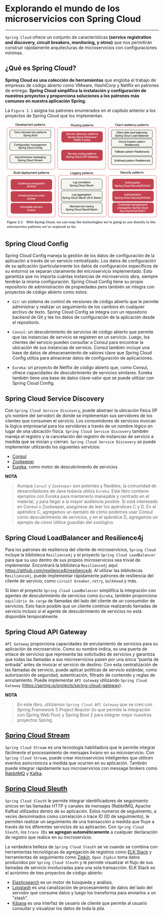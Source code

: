 # Explorando el mundo de los microservicios con Spring Cloud

---

`Spring Cloud` ofrece un conjunto de características **(service registration and discovery, circuit breakers,
monitoring, y otros)** que nos permitirán construir rápidamente arquitecturas de microservicios con configuraciones
mínimas.

## ¿Qué es Spring Cloud?

**Spring Cloud es una colección de herramientas** que engloba el trabajo de empresas de código abierto como VMware,
HashiCorp y Netflix en patrones de entrega. **Spring Cloud simplifica la instalación y configuración de nuestros
proyectos y proporciona soluciones a los patrones más comunes en nuestra aplicación Spring.**

La `Figura 2.1` asigna los patrones enumerados en el capítulo anterior a los proyectos de Spring Cloud que los
implementan.

![10.spring-cloud-microservices-pattern.png](./assets/10.spring-cloud-microservices-pattern.png)

## Spring Cloud Config

Spring Cloud Config maneja la gestión de los datos de configuración de la aplicación a través de un servicio
centralizado. Los datos de configuración de su aplicación (particularmente los datos de configuración específicos de su
entorno) se separan claramente del microservicio implementado. Esto garantiza que no importa cuántas instancias de
microservicio abra, siempre tendrán la misma configuración. Spring Cloud Config tiene su propio repositorio de
administración de propiedades pero también se integra con proyectos de código abierto como estos:

- `Git`: un sistema de control de versiones de código abierto que le permite administrar y realizar un seguimiento de
  los cambios en cualquier archivo de texto. Spring Cloud Config se integra con un repositorio backend de Git y lee los
  datos de configuración de la aplicación desde el repositorio.


- `Consul`: un descubrimiento de servicios de código abierto que permite que las instancias de servicio se registren en
  un servicio. Luego, los clientes del servicio pueden consultar a Consul para encontrar la ubicación de sus instancias
  de servicio. Consul también incluye una base de datos de almacenamiento de valores clave que Spring Cloud Config
  utiliza para almacenar datos de configuración de aplicaciones.


- `Eureka`: un proyecto de Netflix de código abierto que, como Consul, ofrece capacidades de descubrimiento de servicios
  similares. Eureka también tiene una base de datos clave-valor que se puede utilizar con Spring Cloud Config.

## Spring Cloud Service Discovery

Con `Spring Cloud Service Discovery`, puede abstraer la ubicación física (IP y/o nombre del servidor) de donde se
implementan sus servidores de los clientes que consumen el servicio. Los consumidores de servicios invocan la lógica
empresarial para los servidores a través de un nombre lógico en lugar de una ubicación
física. `Spring Cloud Service Discovery` también maneja el registro y la cancelación del registro de instancias de
servicio a medida que se inician y cierran. `Spring Cloud Service Discovery` se puede implementar utilizando los
siguientes servicios:

- [Consul](https://www.consul.io/)
- [Zookeeper](https://spring.io/projects/spring-cloud-zookeeper)
- [Eureka](https://github.com/Netflix/eureka), como motor de descubrimiento de servicios

**NOTA**

> Aunque `Consul` y `Zookeeper` son potentes y flexibles, la comunidad de desarrolladores de Java todavía
> utiliza `Eureka`.
> Este libro contiene ejemplos con Eureka para mantenerlo manejable y centrado en el material, y para llegar a la mayor
> audiencia posible. Si está interesado en Consul o Zookeeper, asegúrese de leer los apéndices C y D. En el apéndice C,
> agregamos un ejemplo de cómo podemos usar Consul como descubrimiento de servicios, y en el apéndice D, agregamos un
> ejemplo de cómo Utilice guardián del zoológico.

## Spring Cloud LoadBalancer and Resilience4j

Para los patrones de resiliencia del cliente de microservicios, `Spring Cloud` incluye la biblioteca `Resilience4j` y el
proyecto `Spring Cloud LoadBalancer` para que su uso dentro de sus propios microservicios sea trivial de implementar.
Encontrará la biblioteca `Resilience4j` aquí: https://github.com/resilience4j/resilience4j. Al utilizar las
bibliotecas `Resilience4j`, puede implementar rápidamente patrones de resiliencia del cliente de servicio,
como `circuit breaker`, `retry`, `bulkhead` y más.

Si bien el proyecto `Spring Cloud LoadBalancer` simplifica la integración con agentes de descubrimiento de servicios
como `Eureka`, también proporciona `equilibrio de carga` de llamadas del lado del cliente de un consumidor de servicios.
Esto hace posible que un cliente continúe realizando llamadas de servicio incluso si el agente de descubrimiento de
servicios no está disponible temporalmente.

## Spring Cloud API Gateway

`API Gateway` proporciona capacidades de enrutamiento de servicios para su aplicación de microservicio. Como su nombre
indica, es una puerta de enlace de servicios que representa las solicitudes de servicios y garantiza que todas las
llamadas a sus microservicios pasen por una única "puerta de entrada" antes de invocar el servicio de destino. Con esta
centralización de las llamadas de servicio, puede aplicar políticas de servicio estándar, como autorización de
seguridad, autenticación, filtrado de contenido y reglas de enrutamiento. Puede implementar `API Gatewa`y
utilizando `Spring Cloud Gateway` (https://spring.io/projects/spring-cloud-gateway).

**NOTA**
> En este libro, utilizamos `Spring Cloud API Gateway` que se creó con Spring Framework 5 Project Reactor (lo que
> permite la integración con Spring Web Flux) y Spring Boot 2 para integrar mejor nuestros proyectos Spring.

## [Spring Cloud Stream](https://cloud.spring.io/spring-cloud-stream)

`Spring Cloud Stream` es una tecnología habilitadora que le permite integrar fácilmente el procesamiento de mensajes
liviano en su microservicio. Con `Spring Cloud Stream`, puede crear microservicios inteligentes que utilicen eventos
asincrónicos a medida que ocurren en su aplicación. También puede integrar rápidamente sus microservicios con message
brokers como [RabbitMQ](https://www.rabbitmq.com) y [Kafka](http://kafka.apache.org).

## [Spring Cloud Sleuth](https://cloud.spring.io/spring-cloud-sleuth/)

`Spring Cloud Sleuth` le permite integrar identificadores de seguimiento únicos en las llamadas HTTP y canales de
mensajes (RabbitMQ, Apache Kafka) utilizados dentro de su aplicación. Estos números de seguimiento, a veces denominados
como correlación o trace ID (ID de seguimiento), le permiten realizar un seguimiento de una transacción a medida que
fluye a través de los diferentes servicios de su aplicación. Con `Spring Cloud Sleuth`, los `trace IDs` **se agregan
automáticamente** a cualquier declaración de registro que realice en su microservicio.

La verdadera belleza de `Spring Cloud Sleuth` se ve cuando se combina con herramientas tecnológicas de agregación de
registros como [ELK Stack](https://www.elastic.co/what-is/elk-stack) y herramientas de seguimiento
como [Zipkin](http://zipkin.io). `Open Zipkin` toma datos producidos por `Spring Cloud Sleuth` y le permite visualizar
el flujo de sus llamadas de servicio involucradas para una sola transacción. ELK Stack es el acrónimo de tres proyectos
de código abierto:

- [Elasticsearch](https://www.elastic.co) es un motor de búsqueda y análisis.
- [Logstash](https://www.elastic.co/products/logstash) es una canalización de procesamiento de datos del lado del
  servidor que consume datos y luego los transforma para enviarlos a un "stash".
- [Kibana](https://www.elastic.co/products/kibana) es una interfaz de usuario de cliente que permite al usuario
  consultar y visualizar los datos de toda la pila.